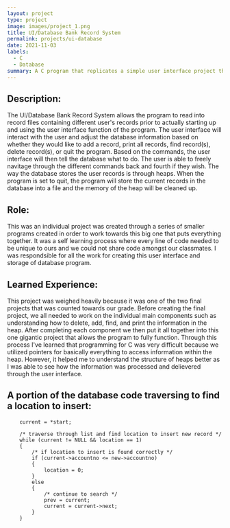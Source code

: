 ```yaml
---
layout: project
type: project
image: images/project_1.png
title: UI/Database Bank Record System
permalink: projects/ui-database
date: 2021-11-03
labels:
  - C
  - Database
summary: A C program that replicates a simple user interface project that stores records of users in a database. 
---
```


## Description: 
The UI/Database Bank Record System allows the program to read into record files containing different user's records prior to actually starting up and using the user interface function of the program. The user interface will interact with the user and adjust the database information based on whether they would like to add a record, print all records, find record(s), delete record(s), or quit the program. Based on the commands, the user interface will then tell the database what to do. The user is able to freely navitage through the different commands back and fourth if they wish. The way the database stores the user records is through heaps. When the program is set to quit, the program will store the current records in the database into a file and the memory of the heap will be cleaned up. 

## Role:
This was an individual project was created through a series of smaller programs created in order to work towards this big one that puts everything together. It was a self learning process where every line of code needed to be unique to ours and we could not share code amongst our classmates. I was respondsible for all the work for creating this user interface and storage of database program. 

## Learned Experience:
This project was weighed heavily because it was one of the two final projects that was counted towards our grade. Before creating the final project, we all needed to work on the individual main components such as understanding how to delete, add, find, and print the information in the heap. After completing each component we then put it all together into this one gigantic project that allows the program to fully function. Through this process I've learned that programming for C was very difficult because we utilized pointers for basically everything to access information within the heap. However, it helped me to understand the structure of heaps better as I was able to see how the information was processed and delievered through the user interface. 

## A portion of the database code traversing to find a location to insert:

        current = *start;

        /* traverse through list and find location to insert new record */
        while (current != NULL && location == 1)
        {
            /* if location to insert is found correctly */
            if (current->accountno <= new->accountno)
            {
                location = 0;
            }
            else
            {
                /* continue to search */
                prev = current;
                current = current->next;
            }
        }


